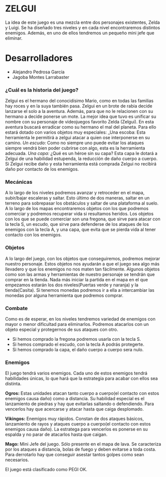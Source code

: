 # ZELGUI
La idea de este juego es una mezcla entre dos personajes existentes, Zelda y Luigi. Se ha diseñado tres niveles y en cada nivel encontraremos distintos enemigos. Además, en uno de ellos tendremos un pequeño mini jefe que eliminar.

# Desarrolladores
 + Alejandro Pedrosa García
 + Jagoba Montes Larrabaster

### ¿Cuál es la historia del juego?
Zelgui es el hermano del conocidísimo Mario, como en todas las familias hay roces y en la suya también pasa. Zelgui en un brote de rabia decide lanzarse el solo a la aventura. Además, para que no le relacionen con su hermano a decide ponerse un mote. La mejor idea que tuvo es unificar su nombre con su personaje de videojuegos favorito Zelda (Zelgui). En esta aventura buscará erradicar como su hermano el mal del planeta. Para ello estará dotado con varios objetos muy especiales:
    _Una escoba: Esta herramienta le permitirá a zelgui atacar a quien ose interponerse en su camino.
    _Un escudo:_ Como no siempre uno puede evitar los ataques siempre vendrá bien poder cubrirse con algo, esta es la herramienta adecuada.
    _Una capa:_ ¿Qué es un héroe sin su capa? Esta capa le dotará a Zelgui de una habilidad estupenda, la reducción de daño cuerpo a cuerpo. 
    Si Zelgui recibe daño y esta herramienta está comprada Zelgui no recibirá daño por contacto de los enemigos.

### Mecánicas
A lo largo de los niveles podremos avanzar y retroceder en el mapa, subir/bajar escaleras y saltar. Esto último de dos maneras, saltar en un terreno para sobrepasar los obstáculos y saltar de una plataforma al suelo. A lo largo de los mapas encontraremos objetos con los que podremos comerciar y podremos recuperar vida si resultamos heridos.
Los objetos con los que se puede comerciar son una fregona, que sirve para atacar con la tecla S, un escudo, que sirve para defenderse de los ataques de los enemigos con la tecla A, y una capa, que evita que se pierda vida al tener contacto con los enemigos.

### Objetos
A lo largo del juego, con los objetos que conseguiremos, podremos mejorar nuestro personaje. Estos objetos nos ayudarán a que el juego sea algo más llevadero y que los enemigos no nos maten tan fácilmente. Algunos objetos como son las armas y herramientas de nuestro personaje se tendrán que comprar en la tienda. Nada más iniciar la partida en el mapa en el que empezamos estarán los dos niveles(Puertas verde y naranja) y la tienda(Casita). Si tenemos monedas podremos ir a ella a intercambiar las monedas por alguna herramienta que podremos comprar.

### Combate
Como es de esperar, en los niveles tendremos variedad de enemigos con mayor o menor dificultad para eliminarlos. Podremos atacarlos con un objeto especial y protegernos de sus ataques con otro.
 - Si hemos comprado la fregona podremos usarla con la tecla S.
 - Si hemos comprado el escudo, con la tecla A podrás protegerte.
 - Si hemos comprado la capa, el daño cuerpo a cuerpo sera nulo.
### Enemigos
El juego tendrá varios enemigos. Cada uno de estos enemigos tendrá habilidades únicas, lo que hará que la estrategia para acabar con ellos sea distinta.

**Ogros:** Estas unidades atacan tanto cuerpo a cuerpo(el contacto con estos enemigos causa daño) como a distancia. Su habilidad especial es el lanzamiento de piedras y hay que evitarlas saltando o defendiendo. Para vencerlos hay que acercarse y atacar hasta que caiga desplomado.

**Vikingos:** Enemigos muy rápidos. Constan de dos ataques básicos, lanzamiento de rayos y ataques cuerpo a cuerpo(el contacto con estos enemigos causa daño). La estratega para vencerlos es ponerse en su espalda y no parar de atacarlos hasta que caigan.

**Mago:** Mini Jefe del juego. Sólo presente en el mapa de lava. Se caracteriza por los ataques a distancia, bolas de fuego y deben evitarse a toda costa. Para derrotarlo hay que conseguir asestar tantos golpes como sean necesarios.

El juego está clasificado como PEGI OK.
